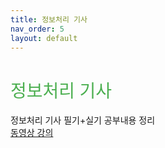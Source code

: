 ```yaml
---
title: 정보처리 기사
nav_order: 5
layout: default
---
```


<h1 style="color:#4caf50;font-weight:500;">정보처리 기사</h1>

정보처리 기사 필기+실기 공부내용 정리  
[동영상 강의]

[동영상 강의]: https://www.njobler.net/product/lecture/show/prod/11173
